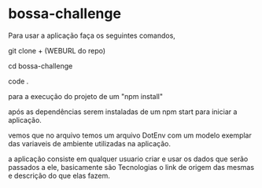 # bossa-challenge

Para usar a aplicação faça os seguintes comandos,

git clone + (WEBURL do repo)

cd bossa-challenge

code .

para a execução do projeto de um "npm install"

após as dependências serem instaladas de um npm start para iniciar a aplicação.

vemos que no arquivo temos um arquivo DotEnv com um modelo exemplar das variaveis de ambiente utilizadas na aplicação.

a aplicação consiste em qualquer usuario criar e usar os dados que serão passados a ele, basicamente são Tecnologias o link de origem das mesmas e descrição do que elas fazem. 